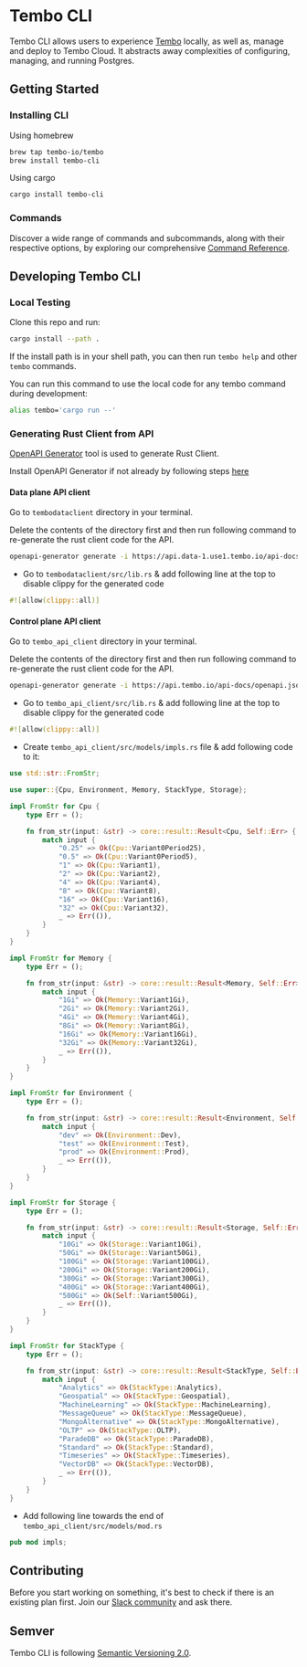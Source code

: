 # Tembo CLI

Tembo CLI allows users to experience [Tembo](https://tembo.io) locally, as well as,
manage and deploy to Tembo Cloud. It abstracts away complexities of configuring,
managing, and running Postgres.

## Getting Started

### Installing CLI

Using homebrew

``` sh
brew tap tembo-io/tembo
brew install tembo-cli
```

Using cargo

``` sh
cargo install tembo-cli
```

### Commands

Discover a wide range of commands and subcommands, along with their respective options, by exploring our comprehensive [Command Reference](https://tembo.io/docs/development/cli/command-reference).

## Developing Tembo CLI

### Local Testing

Clone this repo and run:

``` sh
cargo install --path .
```

If the install path is in your shell path, you can then run `tembo help` and other `tembo` commands.

You can run this command to use the local code for any tembo command during development:

``` sh
alias tembo='cargo run --'
```

### Generating Rust Client from API

[OpenAPI Generator](https://openapi-generator.tech/) tool is used to generate Rust Client.

Install OpenAPI Generator if not already by following steps [here](https://openapi-generator.tech/docs/installation)

#### Data plane API client

Go to `tembodataclient` directory in your terminal.

Delete the contents of the directory first and then run following command to re-generate the rust client code for the API.

```bash
openapi-generator generate -i https://api.data-1.use1.tembo.io/api-docs/openapi.json  -g rust -o . --additional-properties=packageName=tembodataclient
```

- Go to `tembodataclient/src/lib.rs` & add following line at the top to disable clippy for the generated code

``` rs
#![allow(clippy::all)]
```

#### Control plane API client

Go to `tembo_api_client` directory in your terminal.

Delete the contents of the directory first and then run following command to re-generate the rust client code for the API.

```bash
openapi-generator generate -i https://api.tembo.io/api-docs/openapi.json  -g rust -o . --additional-properties=packageName=tembo_api_client
```

- Go to `tembo_api_client/src/lib.rs` & add following line at the top to disable clippy for the generated code

``` rs
#![allow(clippy::all)]
```

- Create `tembo_api_client/src/models/impls.rs` file & add following code to it:

```rs
use std::str::FromStr;

use super::{Cpu, Environment, Memory, StackType, Storage};

impl FromStr for Cpu {
    type Err = ();

    fn from_str(input: &str) -> core::result::Result<Cpu, Self::Err> {
        match input {
            "0.25" => Ok(Cpu::Variant0Period25),
            "0.5" => Ok(Cpu::Variant0Period5),
            "1" => Ok(Cpu::Variant1),
            "2" => Ok(Cpu::Variant2),
            "4" => Ok(Cpu::Variant4),
            "8" => Ok(Cpu::Variant8),
            "16" => Ok(Cpu::Variant16),
            "32" => Ok(Cpu::Variant32),
            _ => Err(()),
        }
    }
}

impl FromStr for Memory {
    type Err = ();

    fn from_str(input: &str) -> core::result::Result<Memory, Self::Err> {
        match input {
            "1Gi" => Ok(Memory::Variant1Gi),
            "2Gi" => Ok(Memory::Variant2Gi),
            "4Gi" => Ok(Memory::Variant4Gi),
            "8Gi" => Ok(Memory::Variant8Gi),
            "16Gi" => Ok(Memory::Variant16Gi),
            "32Gi" => Ok(Memory::Variant32Gi),
            _ => Err(()),
        }
    }
}

impl FromStr for Environment {
    type Err = ();

    fn from_str(input: &str) -> core::result::Result<Environment, Self::Err> {
        match input {
            "dev" => Ok(Environment::Dev),
            "test" => Ok(Environment::Test),
            "prod" => Ok(Environment::Prod),
            _ => Err(()),
        }
    }
}

impl FromStr for Storage {
    type Err = ();

    fn from_str(input: &str) -> core::result::Result<Storage, Self::Err> {
        match input {
            "10Gi" => Ok(Storage::Variant10Gi),
            "50Gi" => Ok(Storage::Variant50Gi),
            "100Gi" => Ok(Storage::Variant100Gi),
            "200Gi" => Ok(Storage::Variant200Gi),
            "300Gi" => Ok(Storage::Variant300Gi),
            "400Gi" => Ok(Storage::Variant400Gi),
            "500Gi" => Ok(Self::Variant500Gi),
            _ => Err(()),
        }
    }
}

impl FromStr for StackType {
    type Err = ();

    fn from_str(input: &str) -> core::result::Result<StackType, Self::Err> {
        match input {
            "Analytics" => Ok(StackType::Analytics),
            "Geospatial" => Ok(StackType::Geospatial),
            "MachineLearning" => Ok(StackType::MachineLearning),
            "MessageQueue" => Ok(StackType::MessageQueue),
            "MongoAlternative" => Ok(StackType::MongoAlternative),
            "OLTP" => Ok(StackType::OLTP),
            "ParadeDB" => Ok(StackType::ParadeDB),
            "Standard" => Ok(StackType::Standard),
            "Timeseries" => Ok(StackType::Timeseries),
            "VectorDB" => Ok(StackType::VectorDB),
            _ => Err(()),
        }
    }
}
```

- Add following line towards the end of `tembo_api_client/src/models/mod.rs`

``` rs
pub mod impls;
```

## Contributing

Before you start working on something, it's best to check if there is an existing plan
first. Join our [Slack community](https://join.slack.com/t/trunk-crew/shared_invite/zt-1yiafma92-hFHq2xAN0ukjg_2AsOVvfg) and ask there.

## Semver

Tembo CLI is following [Semantic Versioning 2.0](https://semver.org/).
